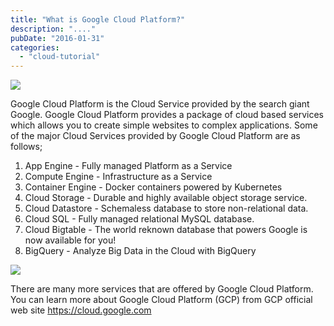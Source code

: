 ```yaml
---
title: "What is Google Cloud Platform?"
description: "...."
pubDate: "2016-01-31"
categories: 
  - "cloud-tutorial"
---
```


[![](/images/GCP.jpg)](http://2.bp.blogspot.com/-nIHt3hJw9tg/Vq47WN9E_PI/AAAAAAAACsY/iFAPLI4HSUM/s1600/GCP.jpg)

  
Google Cloud Platform is the Cloud Service provided by the search giant Google. Google Cloud Platform provides a package of cloud based services which allows you to create simple websites to complex applications. Some of the major Cloud Services provided by Google Cloud Platform are as follows;  
  
  

1. App Engine - Fully managed Platform as a Service
2. Compute Engine - Infrastructure as a Service
3. Container Engine - Docker containers powered by Kubernetes
4. Cloud Storage - Durable and highly available object storage service.
5. Cloud Datastore - Schemaless database to store non-relational data.
6. Cloud SQL - Fully managed relational MySQL database.
7. Cloud Bigtable - The world reknown database that powers Google is now available for you!
8. BigQuery - Analyze Big Data in the Cloud with BigQuery

  

[![](/images/Google%2BCloud%2BComputing.png)](http://2.bp.blogspot.com/-LfKAzTTtKlU/Vk2X6PY-M-I/AAAAAAAACiE/1WWH2c3UQDE/s1600/Google%2BCloud%2BComputing.png)

  
  
There are many more services that are offered by Google Cloud Platform. You can learn more about Google Cloud Platform (GCP) from GCP official web site https://cloud.google.com
